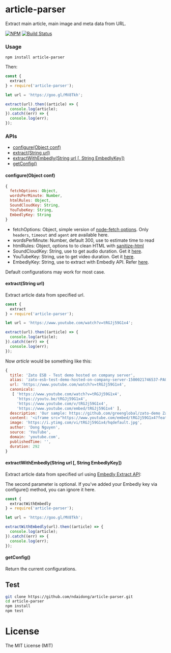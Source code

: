 # article-parser
Extract main article, main image and meta data from URL.

[![NPM](https://badge.fury.io/js/article-parser.svg)](https://badge.fury.io/js/article-parser)
[![Build Status](https://gitlab.com/ndaidong/article-parser/badges/master/build.svg)](https://gitlab.com/ndaidong/article-parser/pipelines)


### Usage

```
npm install article-parser
```

Then:

```js
const {
  extract
} = require('article-parser');

let url = 'https://goo.gl/MV8Tkh';

extract(url).then((article) => {
  console.log(article);
}).catch((err) => {
  console.log(err);
});
```

### APIs

 - [configure(Object conf)](#configureobject-conf)
 - [extract(String url)](#extractstring-url)
 - [extractWithEmbedly(String url [, String EmbedlyKey])](#extractwithembedlystring-url--string-embedlykey)
 - [getConfig()](#getconfig)


#### configure(Object conf)

```js
{
  fetchOptions: Object,
  wordsPerMinute: Number,
  htmlRules: Object,
  SoundCloudKey: String,
  YouTubeKey: String,
  EmbedlyKey: String
}
```

- fetchOptions: Object, simple version of [node-fetch options](https://www.npmjs.com/package/node-fetch#options). Only `headers`, `timeout` and `agent` are available here.
- wordsPerMinute: Number, default 300, use to estimate time to read
- htmlRules: Object, options to to clean HTML with [sanitize-html](https://www.npmjs.com/package/sanitize-html#what-are-the-default-options)
- SoundCloudKey: String, use to get audio duration. Get it [here](https://developers.soundcloud.com/).
- YouTubeKey: String, use to get video duration. Get it [here](https://console.developers.google.com/).
- EmbedlyKey: String, use to extract with Embedly API. Refer [here](http://docs.embed.ly/docs/extract).

Default configurations may work for most case.


#### extract(String url)

Extract article data from specified url.

```js
const {
  extract
} = require('article-parser');

let url = 'https://www.youtube.com/watch?v=tRGJj59G1x4';

extract(url).then((article) => {
  console.log(article);
}).catch((err) => {
  console.log(err);
});
```

Now *article* would be something like this:

```js
{
  title: 'Zato ESB - Test demo hosted on company server',
  alias: 'zato-esb-test-demo-hosted-on-company-server-1500021746537-PAQXw8IYcU',
  url: 'https://www.youtube.com/watch?v=tRGJj59G1x4',
  canonicals:
   [ 'https://www.youtube.com/watch?v=tRGJj59G1x4',
     'https://youtu.be/tRGJj59G1x4',
     'https://www.youtube.com/v/tRGJj59G1x4',
     'https://www.youtube.com/embed/tRGJj59G1x4' ],
  description: 'Our sample: https://github.com/greenglobal/zato-demo Zato homepage: https://zato.io Tutorial: "Zato — a powerful Python-based ESB solution for your SOA" http...',
  content: '<iframe src="https://www.youtube.com/embed/tRGJj59G1x4?feature=oembed" frameborder="0" allowfullscreen></iframe>',
  image: 'https://i.ytimg.com/vi/tRGJj59G1x4/hqdefault.jpg',
  author: 'Dong Nguyen',
  source: 'YouTube',
  domain: 'youtube.com',
  publishedTime: '',
  duration: 292
}

```

#### extractWithEmbedly(String url [, String EmbedlyKey])

Extract article data from specified url using [Embedly Extract API](http://embed.ly/extract):

The second parameter is optional. If you've added your Embedly key via configure() method, you can ignore it here.

```js
const {
  extractWithEmbedly
} = require('article-parser');

let url = 'https://goo.gl/MV8Tkh';

extractWithEmbedly(url).then((article) => {
  console.log(article);
}).catch((err) => {
  console.log(err);
});
```


#### getConfig()

Return the current configurations.


## Test

```bash
git clone https://github.com/ndaidong/article-parser.git
cd article-parser
npm install
npm test
```

# License

The MIT License (MIT)
